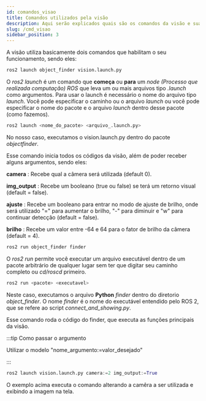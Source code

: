 ```yaml
---
id: comandos_visao
title: Comandos utilizados pela visão
description: Aqui serão explicados quais são os comandos da visão e suas funções
slug: /cmd_visao
sidebar_position: 3
---
```


A visão utiliza basicamente dois comandos que habilitam o seu funcionamento, sendo eles:


```py
ros2 launch object_finder vision.launch.py
```
O _ros2 launch_ é um comando que __começa__ ou __para__ um _node (Processo que realizada computação) ROS_ que leva um ou mais arquivos tipo _.launch_ como argumentos. Para usar o launch é necessário o nome do arquivo tipo _launch_. Você pode especificar o caminho ou o arquivo _launch_ ou você pode especificar o nome do pacote e o arquivo _launch_ dentro desse pacote (como fazemos).

```py
ros2 launch <nome_do_pacote> <arquivo_.launch.py>
```

No nosso caso, executamos o vision.launch.py dentro do pacote _objectfinder_.

Esse comando inicia todos os códigos da visão, além de poder receber alguns argumentos, sendo eles:

**camera** : Recebe qual a câmera será utilizada (default 0).

**img_output** : Recebe um booleano (true ou false) se terá um retorno visual (default = false).

**ajuste** : Recebe um booleano para entrar no modo de ajuste de brilho, onde será utilizado "=" para aumentar o brilho, "-" para diminuir e "w" para continuar detecção (default = false).

**brilho** : Recebe um valor entre -64 e 64 para o fator de brilho da câmera (default = 4).

```py
ros2 run object_finder finder
```

O _ros2 run_ permite você executar um arquivo executável dentro de um pacote arbitrário de qualquer lugar sem ter que digitar seu caminho completo ou _cd/roscd_ primeiro.

```py
ros2 run <pacote> <executavel>
```
Neste caso, executamos o arquivo __Python__ *finder* dentro do diretorio *object_finder*. O nome _finder_ é o nome do executável entendido pelo ROS 2, que se refere ao script _connect_and_showing.py_.

Esse comando roda o código do finder, que executa as funções principais da visão.

:::tip Como passar o argumento

Utilizar o modelo "nome_argumento:=valor_desejado"

:::
```py
ros2 launch vision.launch.py camera:=2 img_output:=True
```
O exemplo acima executa o comando alterando a camêra a ser utilizada e exibindo a imagem na tela.

